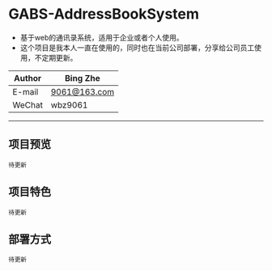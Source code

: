 # GABS-AddressBookSystem
* 基于web的通讯录系统，适用于企业或者个人使用。
* 这个项目是我本人一直在使用的，同时也在当前公司部署，分享给公司员工使用，不定期更新。

|Author|Bing Zhe|
|---|---
|E-mail|9061@163.com
|WeChat|wbz9061

****

## 项目预览
    待更新
    
## 项目特色
    待更新
    
## 部署方式
    待更新
